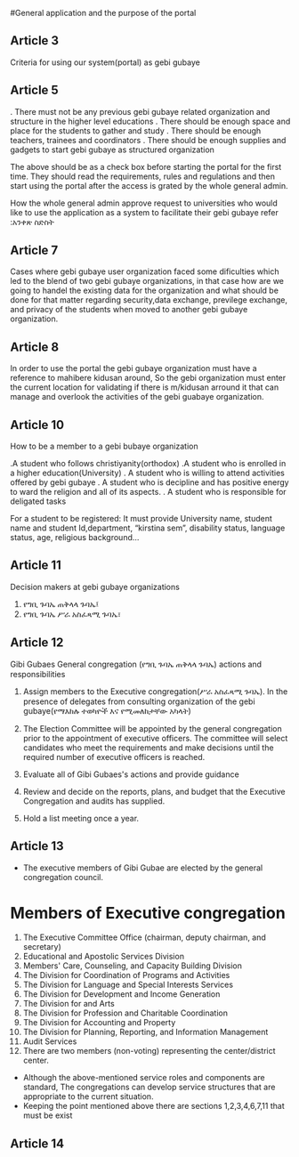 #General application and the purpose of the portal

## Article 3

Criteria for using our system(portal) as gebi gubaye

## Article 5

. There must not be any previous gebi gubaye related organization and structure in the higher level educations
. There should be enough space and place for the students to gather and study
. There should be enough teachers, trainees and coordinators
. There should be enough supplies and gadgets to start gebi gubaye as structured organization

The above should be as a check box before starting the portal for the first time. They should read the requirements, rules and regulations and then start using the portal after the access is grated by the whole general admin.

How the whole general admin approve request to universities who would like to use the application as a system to facilitate their gebi gubaye refer :አንቀጽ ስድስት

## Article 7

Cases where gebi gubaye user organization faced some dificulties which led to the blend of two gebi gubaye organizations, in that case how are we going to handel the existing data for the organization and what should be done for that matter regarding security,data exchange, previlege exchange, and privacy of the students when moved to another gebi gubaye organization.

## Article 8

In order to use the portal the gebi gubaye organization must have a reference to mahibere kidusan around, So the gebi organization must enter the current location for validating if there is m/kidusan arround it that can manage and overlook the activities of the gebi guabaye organization.

## Article 10

How to be a member to a gebi bubaye organization

.A student who follows christiyanity(orthodox)
.A student who is enrolled in a higher education(University)
. A student who is willing to attend activities offered by gebi gubaye
. A student who is decipline and has positive energy to ward the religion and all of its aspects.
. A student who is responsible for deligated tasks

For a student to be registered: It must provide
University name, student name and student Id,department, “kirstina sem”, disability status, language status, age, religious background…

## Article 11

Decision makers at gebi gubaye organizations

1. የግቢ ጉባኤ ጠቅላላ ጉባኤ፤
2. የግቢ ጉባኤ ሥራ አስፈጻሚ ጉባኤ፣

## Article 12

Gibi Gubaes General congregation (የግቢ ጉባኤ ጠቅላላ ጉባኤ) actions and responsibilities

1. Assign members to the Executive congregation(ሥራ አስፈጻሚ ጉባኤ). In the presence of delegates from consulting organization of the gebi gubaye(የማእከሉ ተወካዮች እና የሚመለከታቸው አካላት)
2. The Election Committee will be appointed by the general congregation prior to the appointment of executive officers. The committee will select candidates who meet the requirements and make decisions until the required number of executive officers is reached.
3. Evaluate all of Gibi Gubaes's actions and provide guidance

4. Review and decide on the reports, plans, and budget that the Executive Congregation and audits has supplied.
5. Hold a list meeting once a year.

## Article 13

- The executive members of Gibi Gubae are elected by the general congregation council.

# Members of Executive congregation

1. The Executive Committee Office (chairman, deputy chairman, and secretary)
2. Educational and Apostolic Services Division
3. Members' Care, Counseling, and Capacity Building Division
4. The Division for Coordination of Programs and Activities
5. The Division for Language and Special Interests Services
6. The Division for Development and Income Generation
7. The Division for and Arts
8. The Division for Profession and Charitable Coordination
9. The Division for Accounting and Property
10. The Division for Planning, Reporting, and Information Management
11. Audit Services
12. There are two members (non-voting) representing the center/district center.

- Although the above-mentioned service roles and components are standard, The congregations can develop service structures that are appropriate to the current situation.
- Keeping the point mentioned above there are sections 1,2,3,4,6,7,11 that must be exist

## Article 14
